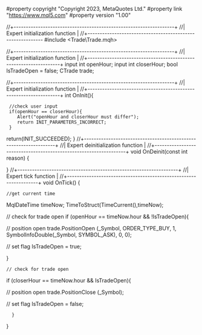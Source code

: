  
#property copyright "Copyright 2023, MetaQuotes Ltd."
#property link      "https://www.mql5.com"
#property version   "1.00"

//+------------------------------------------------------------------+
//| Expert initialization function                                   |
//+-----------------------------------------------------------
#include <Trade\Trade.mqh>



//+------------------------------------------------------------------+
//| Expert initialization function                                   |
//+------------------------------------------------------------------+
  input int openHour; 
  input int closerHour;
  bool IsTradeOpen = false;
  CTrade trade;





//+------------------------------------------------------------------+
//| Expert initialization function                                   |
//+------------------------------------------------------------------+
int OnInit(){

     //check user input
     if(openHour == closerHour){
        Alert("openHour and closerHour must differ");
        return INIT_PARAMETERS_INCORRECT;
     }

   return(INIT_SUCCEEDED);
  }
//+------------------------------------------------------------------+
//| Expert deinitialization function                                 |
//+------------------------------------------------------------------+
void OnDeinit(const int reason)
  {

   
  }
//+------------------------------------------------------------------+
//| Expert tick function                                             |
//+------------------------------------------------------------------+
void OnTick() {

    //get current time
  MqlDateTime timeNow;
  TimeToStruct(TimeCurrent(),timeNow);
  
// check for trade open
   if (openHour == timeNow.hour && !IsTradeOpen){
   
   // position open
   trade.PositionOpen (_Symbol, ORDER_TYPE_BUY, 1, SymbolInfoDouble(_Symbol, SYMBOL_ASK), 0, 0);


  // set flag
  IsTradeOpen = true;
  
   }
   
    // check for trade open
   
   if (closerHour == timeNow.hour && IsTradeOpen){
   
   // position open
   trade.PositionClose (_Symbol);


  // set flag
  IsTradeOpen = false;
   
      }
  }
